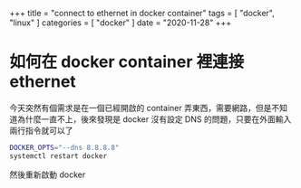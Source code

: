 +++
title = "connect to ethernet in docker container"
tags = [ "docker", "linux" ]
categories = [ "docker" ]
date = "2020-11-28"
+++

# 如何在 docker container 裡連接 ethernet
今天突然有個需求是在一個已經開啟的 container 弄東西，需要網路，但是不知道為什麼一直不上，後來發現是 docker 沒有設定 DNS 的問題，只要在外面輸入兩行指令就可以了
```bash
DOCKER_OPTS="--dns 8.8.8.8"
systemctl restart docker
```
然後重新啟動 docker
